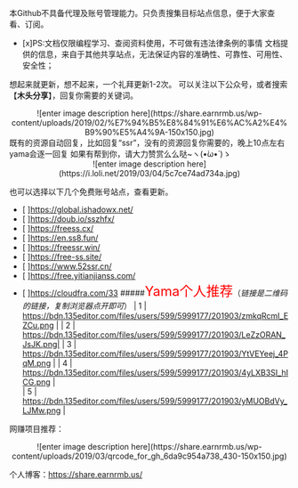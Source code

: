 本Github不具备代理及账号管理能力。只负责搜集目标站点信息，便于大家查看、订阅。

- [x]PS:文档仅限编程学习、查阅资料使用，不可做有违法律条例的事情
文档提供的信息，来自于其他共享站点，无法保证内容的准确性、可靠性、可用性、安全性；

想起来就更新，想不起来，一个礼拜更新1-2次。
可以关注以下公众号，或者搜索【**木头分享**】，回复你需要的关键词。
<center>
![enter image description here](https://share.earnrmb.us/wp-content/uploads/2019/02/%E7%94%B5%E8%84%91%E6%AC%A2%E4%B9%90%E5%A4%9A-150x150.jpg)</center>
既有的资源自动回复，比如回复“ssr”，没有的资源回复你需要的，晚上10点左右yama会逐一回复
如果有帮到你，请大力赞赏么么哒~ヽ(•̀ω•́ )ゝ
<center>![enter image description here](https://i.loli.net/2019/03/04/5c7ce74ad734a.jpg)</center>

也可以选择以下几个免费账号站点，查看更新。
- [ ]https://global.ishadowx.net/	
- [ ]https://doub.io/sszhfx/
- [ ]https://freess.cx/	
- [ ]https://en.ss8.fun/	
- [ ]https://freessr.win/	
- [ ]https://free-ss.site/
- [ ]https://www.52ssr.cn/
- [ ]https://free.yitianjianss.com/	
- [ ]https://cloudfra.com/33
#####<font color=red size=5>Yama个人推荐</font>（*链接是二维码的链接，复制浏览器点开即可*）
| 1     |   https://bdn.135editor.com/files/users/599/5999177/201903/zmkqRcmI_EZCu.png |
| 2 | https://bdn.135editor.com/files/users/599/5999177/201903/LeZzORAN_JsJK.png| 
| 3  | https://bdn.135editor.com/files/users/599/5999177/201903/YtVEYeej_4PqM.png | 
| 4     |  https://bdn.135editor.com/files/users/599/5999177/201903/4yLXB3SI_hICG.png |  
| 5    |    https://bdn.135editor.com/files/users/599/5999177/201903/yMUOBdVy_LJMw.png | 

网赚项目推荐：
<center>![enter image description here](https://share.earnrmb.us/wp-content/uploads/2019/03/qrcode_for_gh_6da9c954a738_430-150x150.jpg)</center>

个人博客：<https://share.earnrmb.us/>


